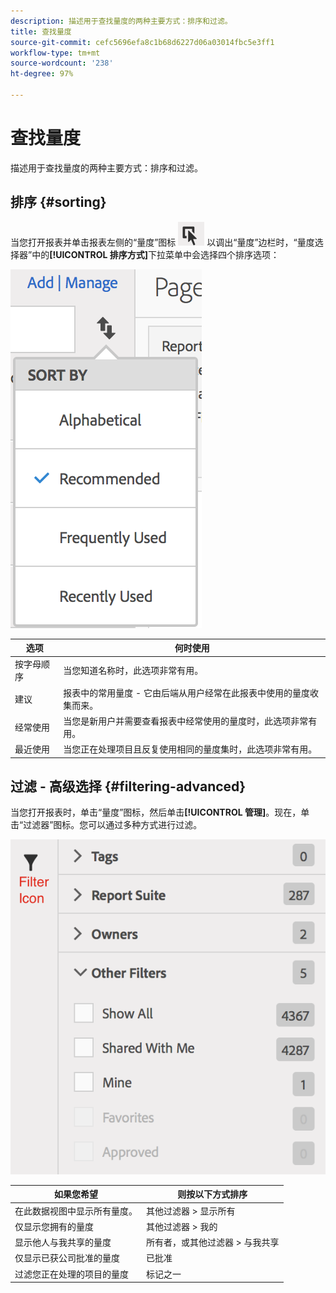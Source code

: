 ```yaml
---
description: 描述用于查找量度的两种主要方式：排序和过滤。
title: 查找量度
source-git-commit: cefc5696efa8c1b68d6227d06a03014fbc5e3ff1
workflow-type: tm+mt
source-wordcount: '238'
ht-degree: 97%

---
```


# 查找量度

描述用于查找量度的两种主要方式：排序和过滤。

## 排序 {#sorting}

当您打开报表并单击报表左侧的“量度”图标 ![](assets/metrics_icon.png) 以调出“量度”边栏时，“量度选择器”中的&#x200B;**[!UICONTROL 排序方式]**&#x200B;下拉菜单中会选择四个排序选项：

![](assets/cm_sort.png)

| 选项 | 何时使用 |
|---|---|
| 按字母顺序 | 当您知道名称时，此选项非常有用。 |
| 建议 | 报表中的常用量度 - 它由后端从用户经常在此报表中使用的量度收集而来。 |
| 经常使用 | 当您是新用户并需要查看报表中经常使用的量度时，此选项非常有用。 |
| 最近使用 | 当您正在处理项目且反复使用相同的量度集时，此选项非常有用。 |

## 过滤 - 高级选择 {#filtering-advanced}

当您打开报表时，单击“量度”图标，然后单击&#x200B;**[!UICONTROL 管理]**。现在，单击“过滤器”图标。您可以通过多种方式进行过滤。

![](assets/cm_advanced_sel.png)

| 如果您希望 | 则按以下方式排序 |
| --- | --- |
| 在此数据视图中显示所有量度。 | 其他过滤器 > 显示所有 |
| 仅显示您拥有的量度 | 其他过滤器 > 我的 |
| 显示他人与我共享的量度 | 所有者，或其他过滤器 > 与我共享 |
| 仅显示已获公司批准的量度 | 已批准 |
| 过滤您正在处理的项目的量度 | 标记之一 |